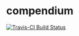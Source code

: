 # compendium

[![Travis-CI Build Status](https://travis-ci.org/cboettig/compendium.svg?branch=master)](https://travis-ci.org/cboettig/compendium)
